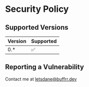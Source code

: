 # Security Policy

## Supported Versions

| Version | Supported          |
| ------- | ------------------ |
| 0.*     | :white_check_mark: |

## Reporting a Vulnerability

Contact me at letsdane@buffrr.dev
